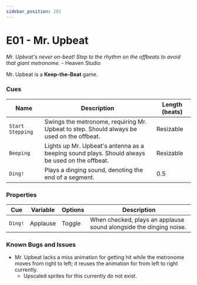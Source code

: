 ```yaml
---
sidebar_position: 201
---
```

# E01 - Mr. Upbeat

*Mr. Upbeat's never on-beat! Step to the rhythm on the offbeats to avoid that giant metronome.* - Heaven Studio

Mr. Upbeat is a **Keep-the-Beat** game.

### Cues

|Name|Description|Length (beats)|
|---|---|---|
|`Start Stepping`|Swings the metronome, requiring Mr. Upbeat to step. Should always be used on the offbeat.|Resizable|
|`Beeping`|Lights up Mr. Upbeat's antenna as a beeping sound plays. Should always be used on the offbeat.|Resizable|
|`Ding!`|Plays a dinging sound, denoting the end of a segment.|0.5|

### Properties

|Cue|Variable|Options|Description|
|---|---|---|---|
|`Ding!`|Applause|Toggle|When checked, plays an applause sound alongside the dinging noise.|

### Known Bugs and Issues
- Mr. Upbeat lacks a miss animation for getting hit while the metronome moves from right to left; it reuses the animation for from left to right currently.
	- Upscaled sprites for this currently do not exist.
